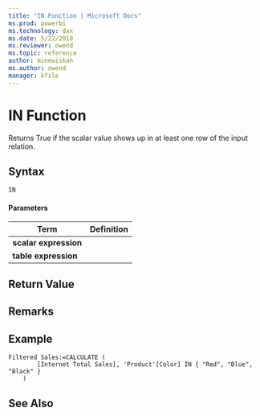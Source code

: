 ```yaml
---
title: "IN Function | Microsoft Docs"
ms.prod: powerbi 
ms.technology: dax
ms.date: 5/22/2018
ms.reviewer: owend
ms.topic: reference
author: minewiskan
ms.author: owend
manager: kfile
---
```

# IN Function
Returns True if the scalar value shows up in at least one row of the input relation.
  
## Syntax  
  
```dax
IN 
```
  
#### Parameters  
  
|Term|Definition|  
|--------|--------------|  
|**scalar expression**||  
|**table expression**||  

  
## Return Value  

  
## Remarks  

  
## Example  

```dax
Filtered Sales:=CALCULATE (
        [Internet Total Sales], 'Product'[Color] IN { "Red", "Blue", "Black" }
    )
```
  
## See Also  

  
